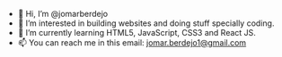 - 👋 Hi, I’m @jomarberdejo
- 👀 I’m interested in building websites and doing stuff specially coding.
- 🌱 I’m currently learning HTML5, JavaScript, CSS3 and React JS.
- 📫 You can reach me in this email: jomar.berdejo1@gmail.com

<!---
jomarberdejo/jomarberdejo is a ✨ special ✨ repository because its `README.md` (this file) appears on your GitHub profile.
You can click the Preview link to take a look at your changes.
--->
